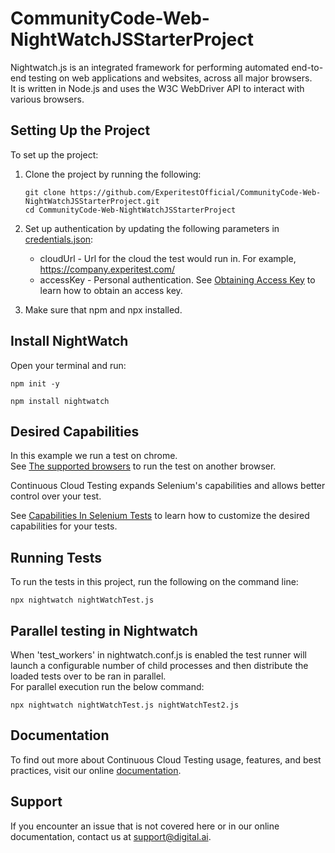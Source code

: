 # CommunityCode-Web-NightWatchJSStarterProject
Nightwatch.js is an integrated framework for performing automated end-to-end testing on web applications and websites, across all major browsers.\
It is written in Node.js and uses the W3C WebDriver API to interact with various browsers.

## Setting Up the Project
To set up the project:
1. Clone the project by running the following:
   ```
   git clone https://github.com/ExperitestOfficial/CommunityCode-Web-NightWatchJSStarterProject.git
   cd CommunityCode-Web-NightWatchJSStarterProject
   ```   
2. Set up authentication by updating the following parameters in [credentials.json](credentials.json):
    * cloudUrl - Url for the cloud the test would run in. For example, https://company.experitest.com/
    * accessKey -  Personal authentication. See [Obtaining Access Key](https://docs.digital.ai/bundle/TE/page/obtaining_access_key.html) to learn how to obtain an access key.

3. Make sure that npm and npx installed.

## Install NightWatch
Open your terminal and run:
```
npm init -y
```
```
npm install nightwatch
```

## Desired Capabilities
In this example we run a test on chrome.\
See [The supported browsers](https://www.selenium.dev/documentation/webdriver/browsers/) to run the test on another browser.

Continuous Cloud Testing expands Selenium's capabilities and allows better control over your test.

See [Capabilities In Selenium Tests](https://docs.digital.ai/bundle/TE/page/capabilities_in_selenium_tests.html) to learn how to customize the desired capabilities for your tests.

## Running Tests

To run the tests in this project, run the following on the command line:
```
npx nightwatch nightWatchTest.js
```

## Parallel testing in Nightwatch
When 'test_workers' in nightwatch.conf.js is enabled the test runner will launch a configurable number of child processes and then distribute the loaded tests over to be ran in parallel.\
For parallel execution run the below command:
```
npx nightwatch nightWatchTest.js nightWatchTest2.js 
``` 

## Documentation
To find out more about Continuous Cloud Testing usage, features, and best practices, visit our online [documentation](https://docs.digital.ai/bundle/TE/page/test_execution_home.html).

## Support
If you encounter an issue that is not covered here or in our online documentation, contact us at [support@digital.ai](mailto:support@digital.ai).
